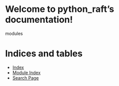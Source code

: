 <!-- python_raft documentation master file, created by
sphinx-quickstart on Thu Apr  4 13:09:14 2024.
You can adapt this file completely to your liking, but it should at least
contain the root `toctree` directive. -->

# Welcome to python_raft’s documentation!

modules

# Indices and tables

* [Index](genindex.md)
* [Module Index](py-modindex.md)
* [Search Page](search.md)
